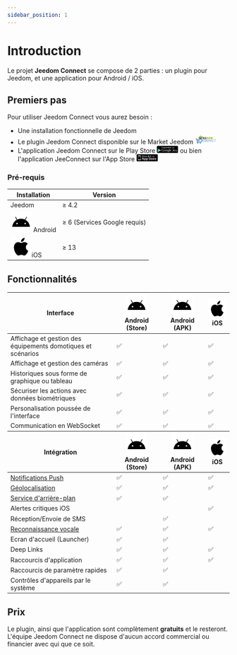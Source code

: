 ```yaml
---
sidebar_position: 1
---
```


# Introduction

Le projet **Jeedom Connect** se compose de 2 parties : un plugin pour Jeedom, et une application pour Android / iOS.  

## Premiers pas

Pour utiliser Jeedom Connect vous aurez besoin :
- Une installation fonctionnelle de Jeedom
- Le plugin Jeedom Connect disponible sur le Market Jeedom <a href="https://market.jeedom.com/index.php?v=d&p=market_display&id=4077" target="_blank"><img src='/img/logo-MARKET.svg' width='10%' /></a>
- L'application Jeedom Connect sur le Play Store <a href="https://play.google.com/store/apps/details?id=com.jeedomconnect.app" target="_blank"><img src='/img/playstore.png' width='10%'/></a>  ou bien l'application JeeConnect sur l'App Store <a href="https://apps.apple.com/us/app/jeeconnect/id1566533727" target="_blank"><img src="/img/applestore.png" width='10%'/></a>  

### Pré-requis

<table className="core-table">
  <thead>
    <tr>
      <th><strong>Installation</strong></th>
      <th>Version</th>
      </tr>
  </thead>
  <tbody>
    <tr>
      <td>Jeedom</td>
      <td>&ge; 4.2</td>
    </tr>
    <tr>
      <td><img alt="Android" src="/img/android.svg" /> Android</td>
      <td>&ge; 6 (Services Google requis)</td>
    </tr>
    <tr>
      <td><img alt="iOS" src="/img/apple.svg" />iOS</td>
      <td>&ge; 13</td>
    </tr>
    </tbody>
</table>

## Fonctionnalités

<table className="core-table">
  <thead>
    <tr>
      <th><strong>Interface</strong></th>
      <th><img alt="Android" src="/img/android.svg" />Android (Store)</th>
      <th><img alt="Android" src="/img/android.svg" />Android (APK)</th>
      <th><img alt="iOS" src="/img/apple.svg" />iOS</th>
      </tr>
  </thead>
  <tbody>
    <tr>
      <td>Affichage et gestion des équipements domotiques et scénarios</td>
      <td>✅</td>
      <td>✅</td>
      <td>✅</td>
    </tr>
    <tr>
      <td>Affichage et gestion des caméras</td>
      <td>✅</td>
      <td>✅</td>
      <td>✅</td>
    </tr>
    <tr>
      <td>Historiques sous forme de graphique ou tableau</td>
      <td>✅</td>
      <td>✅</td>
      <td>✅</td>
    </tr>
    <tr>
      <td>Sécuriser les actions avec données biométriques</td>
      <td>✅</td>
      <td>✅</td>
      <td>✅</td>
    </tr>
    <tr>
      <td>Personalisation poussée de l'interface</td>
      <td>✅</td>
      <td>✅</td>
      <td>✅</td>
    </tr>
    <tr>
      <td>Communication en WebSocket</td>
      <td>✅</td>
      <td>✅</td>
      <td>✅</td>
    </tr>    
  </tbody>
  <thead>
    <tr>
      <th><strong>Intégration</strong></th>
      <th><img alt="Android" src="/img/android.svg" />Android (Store)</th>
      <th><img alt="Android" src="/img/android.svg" />Android (APK)</th>
      <th><img alt="iOS" src="/img/apple.svg" />iOS</th>
      </tr>
  </thead>
  <tbody>
    <tr>
      <td><a href="/docs/integration/notifications">Notifications Push</a></td>
      <td>✅</td>
      <td>✅</td>
      <td>✅</td>
    </tr>
    <tr>
      <td><a href="/docs/integration/geoloc">Géolocalisation</a></td>
      <td>✅</td>
      <td>✅</td>
      <td>✅</td>
    </tr>
    <tr>
      <td><a href="/docs/integration/service">Service d'arrière-plan</a></td>      
      <td>✅</td>
      <td>✅</td>
      <td></td>
    </tr>
    <tr>
      <td>Alertes critiques iOS</td>
      <td></td>
      <td></td>
      <td>✅</td>
    </tr>
    <tr>
      <td>Réception/Envoie de SMS</td>
      <td></td>      
      <td>✅</td>
      <td></td>
    </tr>
    <tr>
      <td><a href="/docs/integration/speechRecognition">Reconnaissance vocale</a></td>      
      <td>✅</td>
      <td>✅</td>
      <td>✅</td>
    </tr>
    <tr>
      <td>Ecran d'accueil (Launcher)</td>
      <td>✅</td>
      <td>✅</td>
      <td></td>
    </tr>
    <tr>
      <td>Deep Links</td>
      <td>✅</td>
      <td>✅</td>
      <td>✅</td>
    </tr>
    <tr>
      <td>Raccourcis d'application</td>
      <td>✅</td>
      <td>✅</td>
      <td>✅</td>
    </tr>
    <tr>
      <td>Raccourcis de paramètre rapides</td>      
      <td>✅</td>
      <td>✅</td>
      <td></td>
    </tr>
    <tr>
      <td>Contrôles d'appareils par le système</td>      
      <td>✅</td>
      <td>✅</td>
      <td></td>
    </tr>
  </tbody>
</table>

## Prix

Le plugin, ainsi que l'application sont complètement **gratuits** et le resteront.
L'équipe Jeedom Connect ne dispose d'aucun accord commercial ou financier avec qui que ce soit.